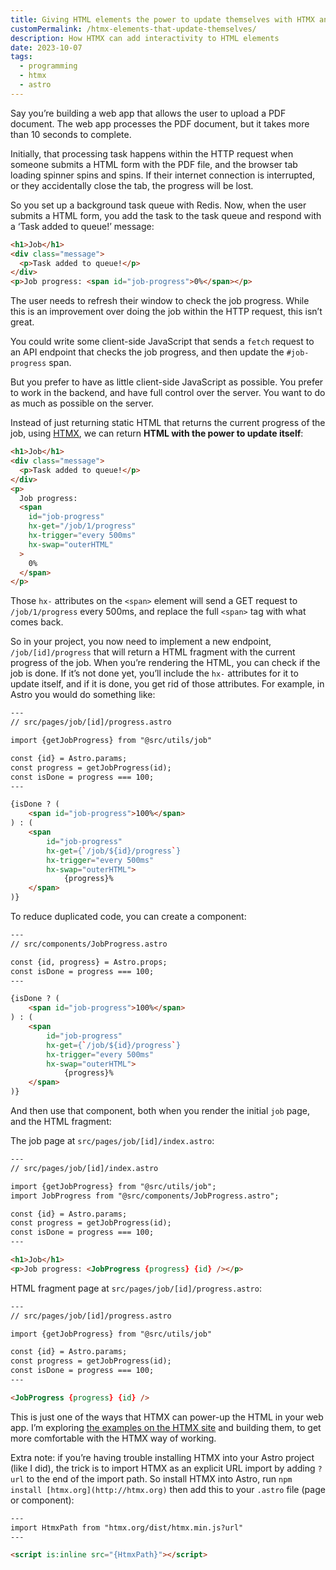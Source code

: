 ```yaml
---
title: Giving HTML elements the power to update themselves with HTMX and Astro
customPermalink: /htmx-elements-that-update-themselves/
description: How HTMX can add interactivity to HTML elements
date: 2023-10-07
tags:
  - programming
  - htmx
  - astro
---
```


Say you’re building a web app that allows the user to upload a PDF document. The web app processes the PDF document, but it takes more than 10 seconds to complete.

Initially, that processing task happens within the HTTP request when someone submits a HTML form with the PDF file, and the browser tab loading spinner spins and spins. If their internet connection is interrupted, or they accidentally close the tab, the progress will be lost.

So you set up a background task queue with Redis. Now, when the user submits a HTML form, you add the task to the task queue and respond with a ‘Task added to queue!’ message:

```html
<h1>Job</h1>
<div class="message">
  <p>Task added to queue!</p>
</div>
<p>Job progress: <span id="job-progress">0%</span></p>
```

The user needs to refresh their window to check the job progress. While this is an improvement over doing the job within the HTTP request, this isn’t great.

You could write some client-side JavaScript that sends a `fetch` request to an API endpoint that checks the job progress, and then update the `#job-progress` span.

But you prefer to have as little client-side JavaScript as possible. You prefer to work in the backend, and have full control over the server. You want to do as much as possible on the server.

Instead of just returning static HTML that returns the current progress of the job, using [HTMX](https://htmx.org/), we can return **HTML with the power to update itself**:

```html
<h1>Job</h1>
<div class="message">
  <p>Task added to queue!</p>
</div>
<p>
  Job progress:
  <span
    id="job-progress"
    hx-get="/job/1/progress"
    hx-trigger="every 500ms"
    hx-swap="outerHTML"
  >
    0%
  </span>
</p>
```

Those `hx-` attributes on the `<span>` element will send a GET request to `/job/1/progress` every 500ms, and replace the full `<span>` tag with what comes back.

So in your project, you now need to implement a new endpoint, `/job/[id]/progress` that will return a HTML fragment with the current progress of the job. When you’re rendering the HTML, you can check if the job is done. If it’s not done yet, you’ll include the `hx-` attributes for it to update itself, and if it is done, you get rid of those attributes. For example, in Astro you would do something like:

```html
---
// src/pages/job/[id]/progress.astro

import {getJobProgress} from "@src/utils/job"

const {id} = Astro.params;
const progress = getJobProgress(id);
const isDone = progress === 100;
---

{isDone ? (
	<span id="job-progress">100%</span>
) : (
	<span
		id="job-progress"
		hx-get={`/job/${id}/progress`}
		hx-trigger="every 500ms"
		hx-swap="outerHTML">
			{progress}%
	</span>
)}
```

To reduce duplicated code, you can create a component:

```html
---
// src/components/JobProgress.astro

const {id, progress} = Astro.props;
const isDone = progress === 100;
---

{isDone ? (
	<span id="job-progress">100%</span>
) : (
	<span
		id="job-progress"
		hx-get={`/job/${id}/progress`}
		hx-trigger="every 500ms"
		hx-swap="outerHTML">
			{progress}%
	</span>
)}
```

And then use that component, both when you render the initial `job` page, and the HTML fragment:

The job page at `src/pages/job/[id]/index.astro`:

```html
---
// src/pages/job/[id]/index.astro

import {getJobProgress} from "@src/utils/job";
import JobProgress from "@src/components/JobProgress.astro";

const {id} = Astro.params;
const progress = getJobProgress(id);
const isDone = progress === 100;
---

<h1>Job</h1>
<p>Job progress: <JobProgress {progress} {id} /></p>
```

HTML fragment page at `src/pages/job/[id]/progress.astro`:

```html
---
// src/pages/job/[id]/progress.astro

import {getJobProgress} from "@src/utils/job"

const {id} = Astro.params;
const progress = getJobProgress(id);
const isDone = progress === 100;
---

<JobProgress {progress} {id} />
```

This is just one of the ways that HTMX can power-up the HTML in your web app. I’m exploring [the examples on the HTMX site](https://htmx.org/examples/) and building them, to get more comfortable with the HTMX way of working.

Extra note: if you’re having trouble installing HTMX into your Astro project (like I did), the trick is to import HTMX as an explicit URL import by adding `?url` to the end of the import path. So install HTMX into Astro, run `npm install [htmx.org](http://htmx.org)` then add this to your `.astro` file (page or component):

```html
---
import HtmxPath from "htmx.org/dist/htmx.min.js?url"
---

<script is:inline src="{HtmxPath}"></script>
```
